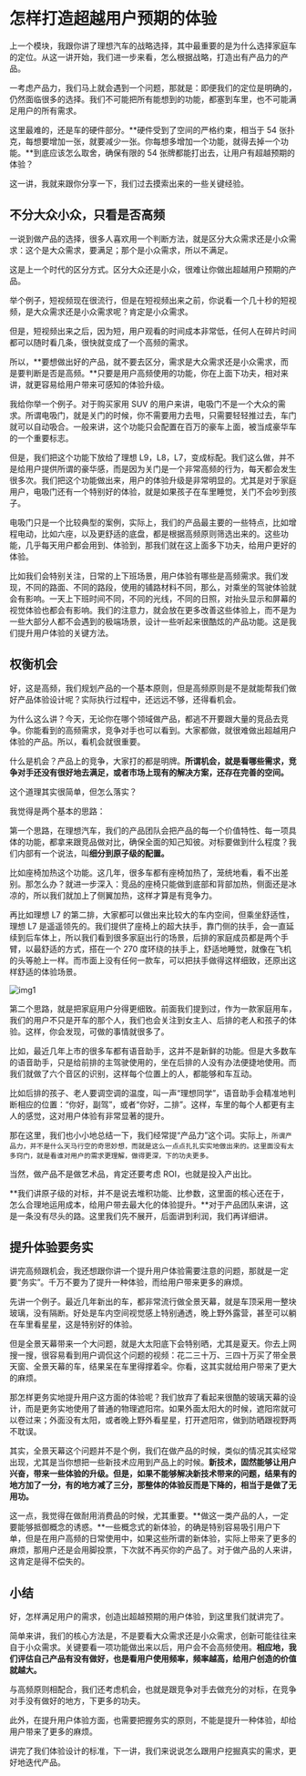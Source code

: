 # 怎样打造超越用户预期的体验

上一个模块，我跟你讲了理想汽车的战略选择，其中最重要的是为什么选择家庭车的定位。从这一讲开始，我们进一步来看，怎么根据战略，打造出有产品力的产品。

一考虑产品力，我们马上就会遇到一个问题，那就是：即便我们的定位是明确的，仍然面临很多的选择。我们不可能把所有能想到的功能，都塞到车里，也不可能满足用户的所有需求。

这里最难的，还是车的硬件部分。**硬件受到了空间的严格约束，相当于 54 张扑克，每想要增加一张，就要减少一张。你每想多增加一个功能，就得去掉一个功能。**到底应该怎么取舍，确保有限的 54 张牌都能打出去，让用户有超越预期的体验？

这一讲，我就来跟你分享一下，我们过去摸索出来的一些关键经验。

## 不分大众小众，只看是否高频

一说到做产品的选择，很多人喜欢用一个判断方法，就是区分大众需求还是小众需求：这个是大众需求，要满足；那个是小众需求，所以不满足。

这是上一个时代的区分方式。区分大众还是小众，很难让你做出超越用户预期的产品。

举个例子，短视频现在很流行，但是在短视频出来之前，你说看一个几十秒的短视频，是大众需求还是小众需求呢？肯定是小众需求。

但是，短视频出来之后，因为短，用户观看的时间成本非常低，任何人在碎片时间都可以随时看几条，很快就变成了一个高频的需求。

所以，**要想做出好的产品，就不要去区分，需求是大众需求还是小众需求，而是要判断是否是高频。**只要是用户高频使用的功能，你在上面下功夫，相对来讲，就更容易给用户带来可感知的体验升级。

我给你举一个例子。对于购买家用 SUV 的用户来讲，电吸门不是一个大众的需求。所谓电吸门，就是关门的时候，你不需要用力去甩，只需要轻轻推过去，车门就可以自动吸合。一般来讲，这个功能只会配置在百万的豪车上面，被当成豪华车的一个重要标志。

但是，我们把这个功能下放给了理想 L9，L8，L7，变成标配。我们这么做，并不是给用户提供所谓的豪华感，而是因为关门是一个非常高频的行为，每天都会发生很多次。我们把这个功能做出来，用户的体验升级是非常明显的。尤其是对于家庭用户，电吸门还有一个特别好的体验，就是如果孩子在车里睡觉，关门不会吵到孩子。

电吸门只是一个比较典型的案例，实际上，我们的产品最主要的一些特点，比如增程电动，比如六座，以及更舒适的底盘，都是根据高频原则筛选出来的。这些功能，几乎每天用户都会用到、体验到，那我们就在这上面多下功夫，给用户更好的体验。

比如我们会特别关注，日常的上下班场景，用户体验有哪些是高频需求。我们发现，不同的路面、不同的路段，使用的铺路材料不同，那么，对乘坐的驾驶体验就会有影响。一天上下班时间不同，不同的光线，不同的日照，对抬头显示和屏幕的视觉体验也都会有影响。我们的注意力，就会放在更多改善这些体验上，而不是为一些大部分人都不会遇到的极端场景，设计一些听起来很酷炫的产品功能。这是我们提升用户体验的关键方法。

## 权衡机会

好，这是高频，我们规划产品的一个基本原则，但是高频原则是不是就能帮我们做好产品体验设计呢？实际执行过程中，还远远不够，还得看机会。

为什么这么讲？今天，无论你在哪个领域做产品，都逃不开要跟大量的竞品去竞争。你能看到的高频需求，竞争对手也可以看到。大家都做，就很难做出超越用户体验的产品。所以，看机会就很重要。

什么是机会？产品上的竞争，大家打的都是明牌。**所谓机会，就是看哪些需求，竞争对手还没有很好地去满足，或者市场上现有的解决方案，还存在完善的空间。**

这个道理其实很简单，但怎么落实？

我觉得是两个基本的思路：

第一个思路，在理想汽车，我们的产品团队会把产品的每一个价值特性、每一项具体的功能，都拿来跟竞品做对比，确保全面的知己知彼。对标要做到什么程度？我们内部有一个说法，叫**细分到原子级的配置。**

比如座椅加热这个功能。这几年，很多车都有座椅加热了，笼统地看，看不出差别。那怎么办？就进一步深入：竞品的座椅只能做到底部和背部加热，侧面还是冰凉的，所以我们就加上了侧翼加热，这样才算是有竞争力。

再比如理想 L7 的第二排，大家都可以做出来比较大的车内空间，但乘坐舒适性，理想 L7 是遥遥领先的。我们提供了座椅上的超大扶手，靠门侧的扶手，会一直延续到后车体上，所以我们看到很多家庭出行的场景，后排的家庭成员都是两个手臂，以最舒适的方式，搭在一个 270 度环绕的扶手上，舒适地睡觉，就像在飞机的头等舱上一样。而市面上没有任何一款车，可以把扶手做得这样细致，还原出这样舒适的体验场景。

![img1](https://piccdn2.umiwi.com/uploader/image/ddarticle/2023082420/1817715544690884048/082420.jpeg?x-oss-process=image/resize,w_1440,m_lfit)

第二个思路，就是把家庭用户分得更细致。前面我们提到过，作为一款家庭用车，我们的用户不只是开车的那个人，我们也会关注到女主人、后排的老人和孩子的体验。这样，你会发现，可做的事情就很多了。

比如，最近几年上市的很多车都有语音助手，这并不是新鲜的功能。但是大多数车的语音助手，只是给前排的主驾驶使用的，坐在后排的人没有办法便捷地使用。而我们就做了六个音区的识别，这样每个位置上的人，都能够和车互动。

比如后排的孩子、老人要调空调的温度，叫一声“理想同学”，语音助手会精准地判断相应的位置：“你好，副驾”，或者“你好，二排”。这样，车里的每个人都更有主人的感觉，这对用户体验有非常显著的提升。

那在这里，我们也小小地总结一下，我们经常提“产品力”这个词。实际上，`所谓产品力，并不是什么天马行空的奇思妙想，而就是这么一点点扎扎实实地做出来的。这里面没有太多窍门，就是看谁对用户的需求更理解，做得更深，下的功夫更多。`

当然，做产品不是做艺术品，肯定还要考虑 ROI，也就是投入产出比。

**我们讲原子级的对标，并不是说去堆积功能、比参数，这里面的核心还在于，怎么合理地运用成本，给用户带去最大化的体验提升。**对于产品团队来讲，这是一条没有尽头的路。这里我们先不展开，后面讲到利润，我们再详细讲。

## 提升体验要务实

讲完高频跟机会，我还想跟你讲一个提升用户体验需要注意的问题，那就是一定要“务实”。千万不要为了提升一种体验，而给用户带来更多的麻烦。

先讲一个例子。最近几年新出的车，都非常流行做全景天幕，就是车顶采用一整块玻璃，没有隔断。好处是车内空间视觉感上特别通透，晚上野外露营，甚至可以躺在车里看星星，这是特别好的体验。

但是全景天幕带来一个大问题，就是大太阳底下会特别晒，尤其是夏天。你去上网搜一搜，很容易看到用户调侃这个问题的视频：花二三十万、三四十万买了带全景天窗、全景天幕的车，结果呆在车里得撑着伞。你看，这其实就给用户带来了更大的麻烦。

那怎样更务实地提升用户这方面的体验呢？我们放弃了看起来很酷的玻璃天幕的设计，而是更务实地使用了普通的物理遮阳帘。如果外面太阳大的时候，遮阳帘就可以卷过来；外面没有太阳，或者晚上野外看星星，打开遮阳帘，做到防晒跟视野两不耽误。

其实，全景天幕这个问题并不是个例，我们在做产品的时候，类似的情况其实经常出现，尤其是当你想把一些新技术应用到产品上的时候。**新技术，固然能够让用户兴奋，带来一些体验的升级。但是，如果不能够解决新技术带来的问题，结果有的地方加了一分，有的地方减了三分，那整体的体验反而是下降的，相当于是做了无用功。**

这一点，我觉得在做耐用消费品的时候，尤其重要。**做这一类产品的人，一定要能够抵御概念的诱惑。**一些概念式的新体验，的确是特别容易吸引用户下单，但是在用户高频的日常使用中，如果这些所谓的新体验，实际上带来了更多的麻烦，那用户还是会用脚投票，下次就不再买你的产品了。对于做产品的人来讲，这肯定是得不偿失的。

## 小结

好，怎样满足用户的需求，创造出超越预期的用户体验，到这里我们就讲完了。

简单来讲，我们的核心方法是，不是要看大众需求还是小众需求，创新可能往往来自于小众需求。关键要看一项功能做出来以后，用户会不会高频使用。**相应地，我们评估自己产品有没有做好，也是看用户使用频率，频率越高，给用户创造的价值就越大。**

与高频原则相配合，我们还考虑机会，也就是跟竞争对手去做充分的对标，在竞争对手没有做好的地方，下更多的功夫。

此外，在提升用户体验方面，也需要把握务实的原则，不能是提升一种体验，却给用户带来了更多的麻烦。

讲完了我们体验设计的标准，下一讲，我们来说说怎么跟用户挖掘真实的需求，更好地迭代产品。
